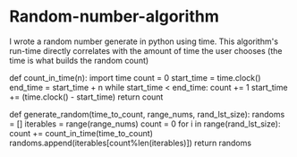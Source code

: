 Random-number-algorithm
=======================

I wrote a random number generate in python using time.  This algorithm's run-time directly correlates with the amount of time the user chooses (the time is what builds the random count)



  def count_in_time(n):
     import time
     count = 0
     start_time = time.clock()
     end_time = start_time + n
     while start_time < end_time:
         count += 1
         start_time += (time.clock() - start_time)
     return count
  
  
  def generate_random(time_to_count, range_nums, rand_lst_size):
      randoms = []
      iterables = range(range_nums)
      count = 0
      for i in range(rand_lst_size):
          count += count_in_time(time_to_count)
          randoms.append(iterables[count%len(iterables)])
      return randoms